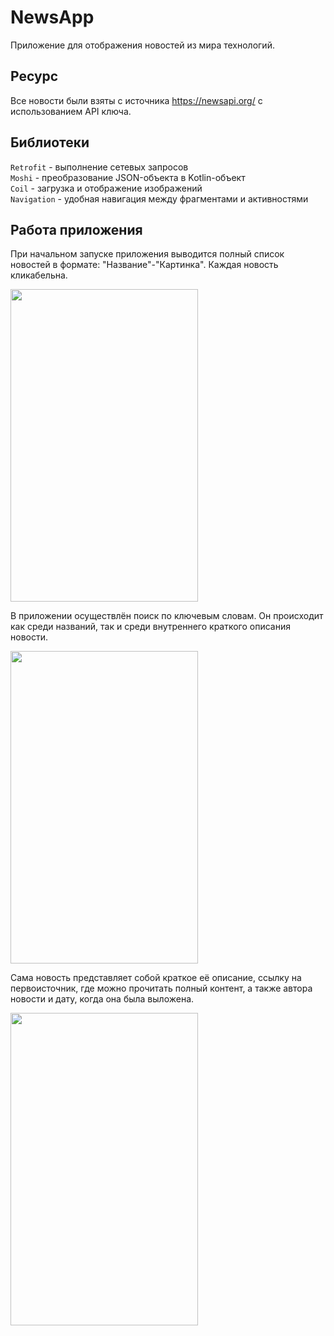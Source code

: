 # NewsApp
Приложение для отображения новостей из мира технологий.
## Ресурс
Все новости были взяты с источника https://newsapi.org/ с использованием API ключа.
## Библиотеки
```Retrofit``` - выполнение сетевых запросов   
```Moshi``` - преобразование JSON-объекта в Kotlin-объект  
```Coil``` - загрузка и отображение изображений  
```Navigation``` - удобная навигация между фрагментами и активностями
## Работа приложения
При начальном запуске приложения выводится полный список новостей в формате: "Название"-"Картинка". Каждая новость кликабельна.

<img src="https://github.com/miroutom/NewsApp/assets/78901500/b222d33d-5012-48b5-bb08-7e5fb41ef4e4" width="300" height="500">


В приложении осуществлён поиск по ключевым словам. Он происходит как среди названий, так и среди внутреннего краткого описания новости.

<img src="https://github.com/miroutom/NewsApp/assets/78901500/cebaf398-6d14-4ba8-a5b3-478727efe4d6" width="300" height="500">

Сама новость представляет собой краткое её описание, ссылку на первоисточник, где можно прочитать полный контент, а также автора новости и дату, когда она была выложена.

<img src="https://github.com/miroutom/NewsApp/assets/78901500/df10e80d-d195-4ced-9edf-16b821727e84" width="300" height="500">
